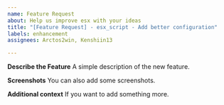 ```yaml
---
name: Feature Request
about: Help us improve esx with your ideas
title: "[Feature Request] - esx_script - Add better configuration"
labels: enhancement
assignees: Arctos2win, Kenshiin13

---
```


**Describe the Feature**
A simple description of the new feature.

**Screenshots**
You can also add some screenshots.

**Additional context**
If you want to add something more.
